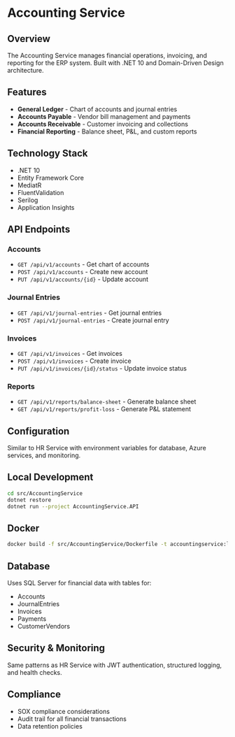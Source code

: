 # Accounting Service

## Overview

The Accounting Service manages financial operations, invoicing, and reporting for the ERP system. Built with .NET 10 and Domain-Driven Design architecture.

## Features

- **General Ledger** - Chart of accounts and journal entries
- **Accounts Payable** - Vendor bill management and payments
- **Accounts Receivable** - Customer invoicing and collections
- **Financial Reporting** - Balance sheet, P&L, and custom reports

## Technology Stack

- .NET 10
- Entity Framework Core
- MediatR
- FluentValidation
- Serilog
- Application Insights

## API Endpoints

### Accounts
- `GET /api/v1/accounts` - Get chart of accounts
- `POST /api/v1/accounts` - Create new account
- `PUT /api/v1/accounts/{id}` - Update account

### Journal Entries
- `GET /api/v1/journal-entries` - Get journal entries
- `POST /api/v1/journal-entries` - Create journal entry

### Invoices
- `GET /api/v1/invoices` - Get invoices
- `POST /api/v1/invoices` - Create invoice
- `PUT /api/v1/invoices/{id}/status` - Update invoice status

### Reports
- `GET /api/v1/reports/balance-sheet` - Generate balance sheet
- `GET /api/v1/reports/profit-loss` - Generate P&L statement

## Configuration

Similar to HR Service with environment variables for database, Azure services, and monitoring.

## Local Development

```bash
cd src/AccountingService
dotnet restore
dotnet run --project AccountingService.API
```

## Docker

```bash
docker build -f src/AccountingService/Dockerfile -t accountingservice:latest .
```

## Database

Uses SQL Server for financial data with tables for:
- Accounts
- JournalEntries
- Invoices
- Payments
- CustomerVendors

## Security & Monitoring

Same patterns as HR Service with JWT authentication, structured logging, and health checks.

## Compliance

- SOX compliance considerations
- Audit trail for all financial transactions
- Data retention policies
